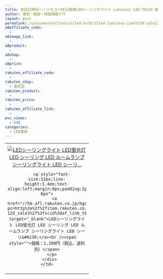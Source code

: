```yaml
---
title: 本日22時半～！リモコン付12畳用LEDシーリングライト Luminous IZW-TH12D 楽天スーパーSALE激安特価1,200円！
author: 激安・格安・特価情報ツウ
layout: post
permalink: /consumerelectronics/led-bulb/12led-luminous-izwth12d-sale1200.html
a8affiliate_code:
  -
a8image_link:
  -
a8product:
  -
a8shop:
  -
a8price:
  -
rakuten_affiliate_code:
  -
rakuten_shop:
  - 楽天店
rakuten_product:
  -
rakuten_price:
  -
rakuten_affiliate_link:
  -
pvc_views:
  - 648
categories:
  - LED電球
---
```

<table border="0" cellpadding="0" cellspacing="0">
  <tr>
    <td valign="top">
      <div style="border:1px none;margin:0px;padding:6px 0px;width:260px;text-align:center;float:left">
        <a href="//hb.afl.rakuten.co.jp/hgc/126a7466.65cf5ce1.126a7467.3452e06b/?pc=http%3a%2f%2fitem.rakuten.co.jp%2fannon%2fwy-12d_sale3%2f%3fscid%3daf_link_tbl&m=http%3a%2f%2fm.rakuten.co.jp%2fannon%2fi%2f10013443%2f" target="_blank"><img src="//hbb.afl.rakuten.co.jp/hgb/?pc=http%3a%2f%2fthumbnail.image.rakuten.co.jp%2f%400_mall%2fannon%2fcabinet%2finterior%2flighting%2fdoshisha%2fizw-th12d_sale12001.jpg%3f_ex%3d240x240&m=http%3a%2f%2fthumbnail.image.rakuten.co.jp%2f%400_mall%2fannon%2fcabinet%2finterior%2flighting%2fdoshisha%2fizw-th12d_sale12001.jpg" alt="LEDシーリングライト LED蛍光灯 LED シーリング LED ルームランプ シーリングライト LED シーリ..." border="0" style="margin:0px;padding:0px" /></a>

        <p style="font-size:12px;line-height:1.4em;text-align:left;margin:0px;padding:2px 6px">
          <a href="//hb.afl.rakuten.co.jp/hgc/126a7466.65cf5ce1.126a7467.3452e06b/?pc=http%3a%2f%2fitem.rakuten.co.jp%2fannon%2fwy-12d_sale3%2f%3fscid%3daf_link_tbl&m=http%3a%2f%2fm.rakuten.co.jp%2fannon%2fi%2f10013443%2f" target="_blank">LEDシーリングライト LED蛍光灯 LED シーリング LED ルームランプ シーリングライト LED シーリ&#8230;</a><br /><span style="">価格：1,200円（税込、送料別）</span>
        </p>
      </div>
    </td>
  </tr>
</table>